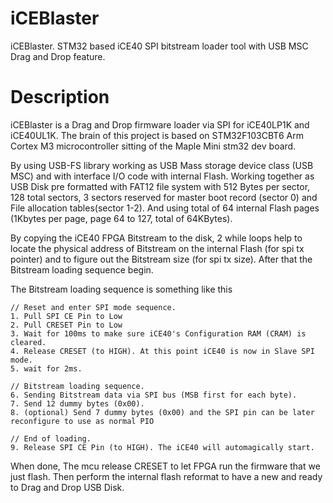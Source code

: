 ﻿# iCEBlaster

iCEBlaster. STM32 based iCE40 SPI bitstream loader tool with USB MSC Drag and Drop feature.

# Description

iCEBlaster is a Drag and Drop firmware loader via SPI for iCE40LP1K and iCE40UL1K. The brain of this project is based on STM32F103CBT6 Arm Cortex M3 microcontroller sitting of the Maple Mini stm32 dev board. 

By using USB-FS library working as USB Mass storage device class (USB MSC) and with interface I/O code with internal Flash. Working together as USB Disk pre formatted with FAT12 file system with 512 Bytes per sector, 128 total sectors, 3 sectors reserved for master boot record (sector 0) and File allocation tables(sector 1-2). And using total of 64 internal Flash pages (1Kbytes per page, page 64 to 127, total of 64KBytes).

By copying the iCE40 FPGA Bitstream to the disk, 2 while loops help to locate the physical address of Bitstream on the internal Flash (for spi tx pointer) and to figure out the Bitstream size (for spi tx size). After that the Bitstream loading sequence begin. 

The Bitstream loading sequence is something like this 
```
// Reset and enter SPI mode sequence.
1. Pull SPI CE Pin to Low
2. Pull CRESET Pin to Low
3. Wait for 100ms to make sure iCE40's Configuration RAM (CRAM) is cleared.
4. Release CRESET (to HIGH). At this point iCE40 is now in Slave SPI mode.
5. wait for 2ms.

// Bitstream loading sequence.
6. Sending Bitstream data via SPI bus (MSB first for each byte).
7. Send 12 dummy bytes (0x00).
8. (optional) Send 7 dummy bytes (0x00) and the SPI pin can be later reconfigure to use as normal PIO

// End of loading.
9. Release SPI CE Pin (to HIGH). The iCE40 will automagically start.
```

When done, The mcu release CRESET to let FPGA run the firmware that we just flash. Then perform the internal flash reformat to have a new and ready to Drag and Drop USB Disk.
